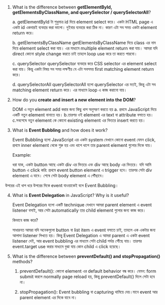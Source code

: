 1. What is the difference between **getElementById, getElementsByClassName, and querySelector / querySelectorAll**?

   a. getElementById
   টা শুধুমাত্র id দিয়ে element select করে। একটা HTML page এ একটা id একবারই ব্যবহার করা ভালো। দুইবার ব্যবহার করা ঠিক না। কারণ এটা সব সময় একটা element return করে।

   b. getElementsByClassName
   getElementsByClassName দিয়ে class এর নাম দিয়ে element select করা যায়। এর মাধ্যমে multiple element return করা যায়। আমরা যদি direct কোনো style change করতে চাই তাহলে loop use করে তা করতে পারবো।

   c. querySelector
   querySelector ব্যবহার করে CSS selector এর element select করা যায়। কিন্তু একটা বিষয় সব সময় লক্ষণীয় যে এটা সবসময় first matching element return করে।

   d. querySelectorAll
   querySelectorAll হলো querySelector এর মতই, কিন্তু এটা সব matching element return করে। এর মাধ্যমে loop এ কাজ করানো যায়।

2. How do you **create and insert a new element into the DOM**?

   DOM এ নতুন element add করার জন্য কিছু ধাপ অনুসরণ করতে হয়
   a. প্রথমে JavaScript দিয়ে একটি নতুন element বানাতে হয়।
   b.তারপর ওই element এর text বা attribute বসাতে হয়।
   c.সবশেষে নতুন element কে কোনো existing element এর ভিতরে insert করতে হয়।

3. What is **Event Bubbling** and how does it work?

   Event Bubbling হলো JavaScript এর একটা system যেখানে কোনো event যেমন click, প্রথমে inner element থেকে শুরু হয় এবং ধাপে ধাপে তার parent element গুলোর দিকে যায়।

   Example:

   ধরা যাক, একটা button আছে একটা div এর ভিতরে এবং div আছে body এর ভিতরে।
   যদি আমি button এ click করি:
   প্রথমে event button element এ trigger হবে।
   তারপর সেটা div element এ যাবে।
   শেষে সেটা body element এ পৌঁছাবে।

উপরের এই ধাপ ধরে উপরের দিকে event যাওয়াকেই বলে Event Bubbling।

4. What is **Event Delegation** in JavaScript? Why is it useful?

   Event Delegation হলো একটি technique যেখানে আমরা parent element এ event listener বসাই, আর সেটা automatically তার child element গুলোর জন্য কাজ করে।

   কিভাবে কাজ করে?

   সাধারনত আমরা যদি অনেকগুলো button বা list item এ event বসাতে চাই, তাহলে এক একটার জন্য আলাদা listener লিখতে হয়। কিন্তু Event Delegation এ আমরা parent এ একটা event listener দেই, আর event bubbling এর মাধ্যমে সেটা child পর্যন্ত পৌঁছে যায়। তারপর event.target use করার মাধ্যমে বুঝা যায় কোন child এ click হয়েছে।

5. What is the difference between **preventDefault() and stopPropagation()** methods?

   1. preventDefault():
      কোনো element এর default behavior বন্ধ করে। যেমন: form submit করলে normally page reload হয়, কিন্তু preventDefault() দিলে সেটা হবে না।

   2. stopPropagation():
      Event bubbling বা capturing থামিয়ে দেয়।মানে event আর parent element এর দিকে যাবে না।
